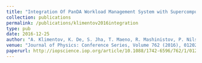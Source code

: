```yaml
---
title: "Integration Of PanDA Workload Management System with Supercomputers for ATLAS and Data-Intensive Sciences"
collection: publications
permalink: /publications/klimentov2016integration
type: pub
date: 2016-12-25
author: "A. Klimentov, K. De, S. Jha, T. Maeno, R. Mashinistov, P. Nilsson,  A. Novikov, D. Oleynik, S. Panitkin, A.Poyda, K.F.Read, E. Ryabinkin, A. Teslyuk, J.C. Wells and T. Wenaus"
venue: "Journal of Physics: Conference Series, Volume 762 (2016), 012021, 17th International Workshop on Advanced Computing and Analysis Techniques in Physics Research (ACAT 2016, Valparaiso, Chile, 20160118, 20160122)"
paperurl: http://iopscience.iop.org/article/10.1088/1742-6596/762/1/012021/pdf
---
```

